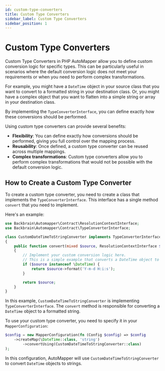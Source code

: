 ```yaml
---
id: custom-type-converters
title: Custom Type Converters
sidebar_label: Custom Type Converters
sidebar_position: 1
---
```


# Custom Type Converters

Custom Type Converters in PHP AutoMapper allow you to define custom conversion logic for specific types. This can be particularly useful in scenarios where the default conversion logic does not meet your requirements or when you need to perform complex transformations.

For example, you might have a `DateTime` object in your source class that you want to convert to a formatted string in your destination class. Or, you might have a complex object that you want to flatten into a simple string or array in your destination class.

By implementing the `TypeConverterInterface`, you can define exactly how these conversions should be performed.

Using custom type converters can provide several benefits:

- **Flexibility**: You can define exactly how conversions should be performed, giving you full control over the mapping process.
- **Reusability**: Once defined, a custom type converter can be reused across multiple mappings.
- **Complex transformations**: Custom type converters allow you to perform complex transformations that would not be possible with the default conversion logic.

## How to Create a Custom Type Converter

To create a custom type converter, you need to create a class that implements the `TypeConverterInterface`. This interface has a single method `convert` that you need to implement.

Here's an example:

```php
use Backbrain\Automapper\Contract\ResolutionContextInterface;
use Backbrain\Automapper\Contract\TypeConverterInterface;

class CustomDateTimeToStringConverter implements TypeConverterInterface
{
    public function convert(mixed $source, ResolutionContextInterface $context): mixed
    {
        // Implement your custom conversion logic here.
        // This is a simple example that converts a DateTime object to a formatted string.
        if ($source instanceof \DateTime) {
            return $source->format('Y-m-d H:i:s');
        }

        return $source;
    }
}
```

In this example, `CustomDateTimeToStringConverter` is implementing `TypeConverterInterface`. The `convert` method is responsible for converting a `DateTime` object to a formatted string.

To use your custom type converter, you need to specify it in your `MapperConfiguration`:

```php
$config = new MapperConfiguration(fn (Config $config) => $config
    ->createMap(\DateTime::class, 'string')
        ->convertUsing(CustomDateTimeToStringConverter::class)
);
```

In this configuration, AutoMapper will use `CustomDateTimeToStringConverter` to convert `DateTime` objects to strings.
